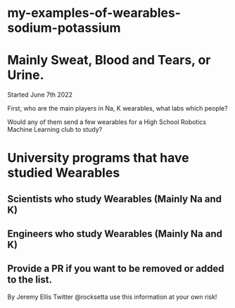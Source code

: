 # my-examples-of-wearables-sodium-potassium

# Mainly Sweat, Blood and Tears, or Urine.


Started June 7th 2022

First, who are the main players in Na, K wearables, what labs which people?

Would any of them send a few wearables for a High School Robotics Machine Learning club to study?


# University programs that have studied Wearables




## Scientists who study Wearables (Mainly Na and K)




## Engineers who study Wearables (Mainly Na and K)


## Provide a PR if you want to be removed or added to the list.















By Jeremy Ellis Twitter @rocksetta use this information at your own risk!
